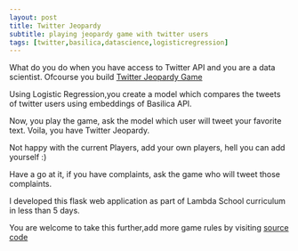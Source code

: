 ```yaml
---
layout: post
title: Twitter Jeopardy
subtitle: playing jeopardy game with twitter users
tags: [twitter,basilica,datascience,logisticregression]
---
```



What do you do when you have access to Twitter API and you are a data scientist. Ofcourse you build [Twitter Jeopardy Game](http://twitter.vishnuyar.com)

Using Logistic Regression,you create a model which compares the tweets of twitter users using embeddings of Basilica API.

Now, you play the game, ask the model which user will tweet your favorite text. Voila, you have Twitter Jeopardy.

Not happy with the current Players, add your own players, hell you can add yourself :)

Have a go at it, if you have complaints, ask the game who will tweet those complaints.

I developed this flask web application as part of Lambda School curriculum in less than 5 days. 

You are welcome to take this further,add more game rules by visiting [source code](https://github.com/vishnuyar/tweeton)
